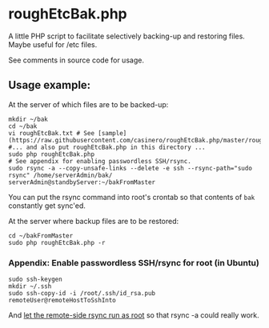 # roughEtcBak.php
A little PHP script to facilitate selectively backing-up and restoring files. Maybe useful for /etc files.

See comments in source code for usage.

## Usage example:
At the server of which files are to be backed-up:

```
mkdir ~/bak
cd ~/bak
vi roughEtcBak.txt # See [sample](https://raw.githubusercontent.com/casinero/roughEtcBak.php/master/roughEtcBak.txt)
#... and also put roughEtcBak.php in this directory ...
sudo php roughEtcBak.php
# See appendix for enabling passwordless SSH/rsync.
sudo rsync -a --copy-unsafe-links --delete -e ssh --rsync-path="sudo rsync" /home/serverAdmin/bak/ serverAdmin@standbyServer:~/bakFromMaster
```

You can put the rsync command into root's crontab so that contents of `bak` constantly get sync'ed.

At the server where backup files are to be restored:

```
cd ~/bakFromMaster
sudo php roughEtcBak.php -r
```

### Appendix: Enable passwordless SSH/rsync for root (in Ubuntu)

```
sudo ssh-keygen
mkdir ~/.ssh
sudo ssh-copy-id -i /root/.ssh/id_rsa.pub remoteUser@remoteHostToSshInto
```

And [let the remote-side rsync run as root](https://askubuntu.com/questions/719439) so that rsync -a could really work.